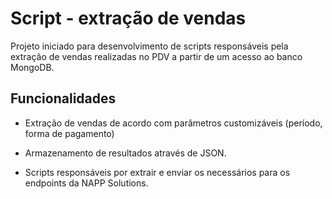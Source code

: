 
# Script - extração de vendas

Projeto iniciado para desenvolvimento de scripts responsáveis pela extração de vendas realizadas no PDV a partir de um acesso ao banco MongoDB.

## Funcionalidades

- Extração de vendas de acordo com parâmetros customizáveis (período, forma de pagamento)

- Armazenamento de resultados através de JSON.

- Scripts responsáveis por extrair e enviar os necessários para os endpoints da NAPP Solutions.
